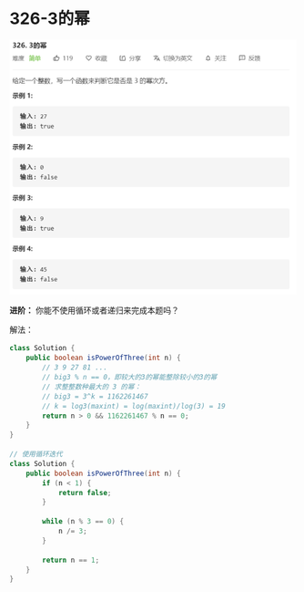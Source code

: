 # 326-3的幂

![image-20200808021910558](images/image-20200808021910558.png)

**进阶：**
你能不使用循环或者递归来完成本题吗？

解法：

```java
class Solution {
    public boolean isPowerOfThree(int n) {
        // 3 9 27 81 ...
        // big3 % n == 0，即较大的3的幂能整除较小的3的幂
        // 求整整数种最大的 3 的幂：
        // big3 = 3^k = 1162261467
        // k = log3(maxint) = log(maxint)/log(3) = 19
        return n > 0 && 1162261467 % n == 0;
    }
}

// 使用循环迭代
class Solution {
    public boolean isPowerOfThree(int n) {
        if (n < 1) {
            return false;
        }

        while (n % 3 == 0) {
            n /= 3;
        }

        return n == 1;
    }
}
```

